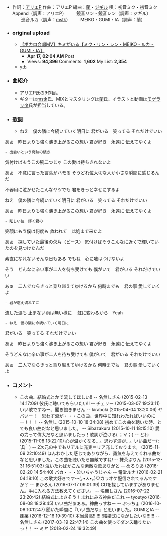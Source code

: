 - 作詞：[アリエP](https://w.atwiki.jp/hmiku/pages/13926.html)
作曲：アリエP
編曲：[蘭](https://w.atwiki.jp/hmiku/pages/18146.html)・[ジギル](https://w.atwiki.jp/hmiku/pages/13352.html)
唄：初音ミク・初音ミクAppend（調声：アリエP）
　　鏡音リン・鏡音レン（調声：ジギル）
　　巡音ルカ（調声：[mstk](https://w.atwiki.jp/hmiku/pages/31213.html)）
　　MEIKO・GUMI・IA（調声：蘭）
- ### original upload
    - [【ボカロ合唱MV】キミがいる【ミク・リン・レン・MEIKO・ルカ・GUMI・IA】](https://www.nicovideo.jp/watch/sm23348437)
        - **Apr 17, 02:04 AM** Post
        - Views: **94,396** Comments: **1,602** My List: **2,354**
    - [ytb](https://www.youtube.com/watch?v=NkUFbh7FBkY)
- ### 曲紹介
    - アリエP氏の9作目。
    - ギターは[mstk](https://w.atwiki.jp/hmiku/pages/31213.html)氏、MIXとマスタリングは[蘭](https://w.atwiki.jp/hmiku/pages/18146.html)氏、イラストと動画は[モゲラッタ](https://w.atwiki.jp/hmiku/?page=%E3%83%A2%E3%82%B2%E3%83%A9%E3%83%83%E3%82%BF)氏が担当している。
- ### [歌詞](https://w.atwiki.jp/hmiku/pages/29543.html)
    - ねえ　僕の隣に今続いていく明日に
君がいる　笑ってる
それだけでいい

あぁ　昨日よりも強く沸き上がるこの想い
君が好き　永遠に
伝えてゆくよ


    - 出会いという奇跡の続き
気付けばもうこの腕二つじゃ
この愛は持ちきれないよ

あぁ　不意に言った言葉がハモる
そうどれ位大切な人か小さな瞬間に感じるんだ

不器用に泣かせたこんなヤツでも
君をきっと幸せにするよ

ねえ　僕の隣に今続いていく明日に
君がいる　笑ってる
それだけでいい

あぁ　昨日よりも強く沸き上がるこの想い
君が好き　永遠に
伝えてゆくよ


    - 眩しい位　輝く君の
笑顔にもう僕は何度も
救われて　此処まで来たよ

あぁ　探していた最後の欠片（ピース）
気付けばそうこんなに近くで輝いていたのを見つけたんだ

素直になれないそんな日もある
でもね　心に嘘はつけないよ

そう　どんなに辛い事が二人を待ち受けても
僕がいて　君がいる
それだけでいい

あぁ　二人でならきっと乗り越えてゆけるから
何時までも　君の事
愛していくよ


    - 君が堪え切れずに　
流した涙も
止まない雨は無い様に　
虹に変わるから　Yeah


    - ねえ　僕の隣に今続いていく明日に
君がいる　笑ってる
それだけでいい

あぁ　昨日よりも強く沸き上がるこの想い
君が好き　永遠に
伝えてゆくよ

そうどんなに辛い事が二人を待ち受けても
僕がいて　君がいる
それだけでいい

あぁ　二人でならきっと乗り越えてゆけるから
何時までも　君の事
愛していくよ
- ### コメント
    - この曲、結婚式とかで流してほしい!! -- 名無しさん (2015-02-13 14:17:09)
彼氏に聴いてもらいたい!! -- チェリー (2015-03-07 19:23:11)
いい歌ですねー、聞き飽きません -- kiraboki (2015-04-04 13:20:06)
ヤバいー！　思わず涙が・・・この曲、世界中に知れわたればいいのにー！！！ -- 名無し (2015-10-10 18:34:08)
初めてこの曲を聴いた時、とても良い曲だなと思いました。 -- Sibazakura (2015-10-11 18:15:10)
愛の力って偉大だなと思いましたっ！歌詞が泣ける( ；∀；) -- とわ (2015-11-08 13:22:10)
心が温かくなる…。思わず涙が…。いい曲だー(;´Д｀) -- 2次元の中でもリアルに充実＝リア充しております。 (2015-11-09 22:10:49)
ほんわかした感じでありながら、勇気を与えてくれる曲だなと思いました。この曲を聴いたら無敵ですね! -- 抹茶ぷりん (2015-12-31 16:51:03)
泣いたわばかこんな素敵な歌ありがと -- めろりあ (2016-02-20 14:54:40)
バカ・・・泣いちゃうじゃん -- 竜堂ルナ (2016-02-21 04:18:10)
この歌大好きです〜(｡•ㅅ•｡)♡カラオケ配信されてるんですか？ -- まかろん (2016-07-17 09:01:39)
CDを探していますがありません。手に入れる方法教えてください。 -- 名無しさん (2016-07-22 23:20:42)
結婚式によさそう！まれにみる神曲だこれ -- tyoutyo (2016-08-08 18:29:45)
いい曲だぁぁぁ。神曲っすねー -- ぷっちょ (2016-10-08 10:12:47)
聞いた瞬間に『いい曲だな』と思いました。GUMIとIA -- 蓬莱 (2016-12-16 19:39:10)
本当最高!!!!!!!!結婚式にながしたいな!!!!!! -- 名無しさん (2017-03-19 22:47:14)
この曲を使ってダンス踊りたいっ！！ -- ミヤ (2018-02-24 19:32:49)
